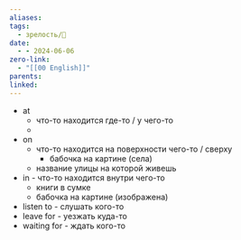 ```yaml
---
aliases: 
tags:
  - зрелость/🌱
date:
  - - 2024-06-06
zero-link:
  - "[[00 English]]"
parents: 
linked:
---
```

- at 
	- что-то находится где-то / у чего-то
	- 
- on
	- что-то находится на поверхности чего-то / сверху
		- бабочка на картине (села)
	- название улицы на которой живешь
- in - что-то находится внутри чего-то
	- книги в сумке
	- бабочка на картине (изображена)
- listen to - слушать кого-то
- leave for - уезжать куда-то
- waiting for - ждать кого-то